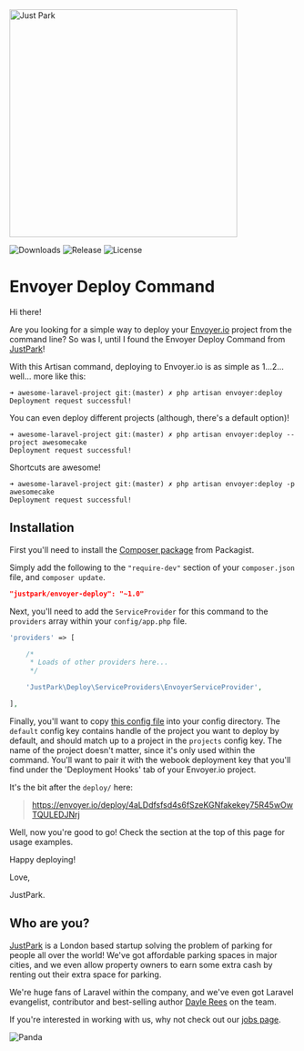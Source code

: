 <img src="https://www.justpark.com/media/img/logos/justpark.svg" width="400" alt="Just Park" />

![Downloads](https://img.shields.io/packagist/dt/justpark/envoyer-deploy.svg)
![Release](https://img.shields.io/github/release/justpark/envoyer-deploy.svg)
![License](https://img.shields.io/github/license/justpark/envoyer-deploy.svg)

# Envoyer Deploy Command

Hi there!

Are you looking for a simple way to deploy your [Envoyer.io](http://envoyer.io) project from the command line? So was I, until I found the Envoyer Deploy Command from [JustPark](http://justpark.com)!

With this Artisan command, deploying to Envoyer.io is as simple as 1...2... well... more like this:

    ➜ awesome-laravel-project git:(master) ✗ php artisan envoyer:deploy
    Deployment request successful!

You can even deploy different projects (although, there's a default option)!

    ➜ awesome-laravel-project git:(master) ✗ php artisan envoyer:deploy --project awesomecake
    Deployment request successful!

Shortcuts are awesome!

    ➜ awesome-laravel-project git:(master) ✗ php artisan envoyer:deploy -p awesomecake
    Deployment request successful!

## Installation

First you'll need to install the [Composer package](https://packagist.org/packages/justpark/envoyer-deploy) from Packagist.

Simply add the following to the `"require-dev"` section of your `composer.json` file, and `composer update`.

```json
"justpark/envoyer-deploy": "~1.0"
```

Next, you'll need to add the `ServiceProvider` for this command to the `providers` array within your `config/app.php` file.

```php
'providers' => [

    /*
     * Loads of other providers here...
     */

    'JustPark\Deploy\ServiceProviders\EnvoyerServiceProvider',

],
```

Finally, you'll want to copy [this config file](config/envoyer.php) into your config directory. The `default` config key contains handle of the project you want to deploy by default, and should match up to a project in the `projects` config key. The name of the project doesn't matter, since it's only used within the command. You'll want to pair it with the webook deployment key that you'll find under the 'Deployment Hooks' tab of your Envoyer.io project.

It's the bit after the `deploy/` here:

> https://envoyer.io/deploy/4aLDdfsfsd4s6fSzeKGNfakekey75R45wOwTQULEDJNrj

Well, now you're good to go! Check the section at the top of this page for usage examples.

Happy deploying!

Love,

JustPark.

## Who are you?

[JustPark](http://justpark.com) is a London based startup solving the problem of parking for people all over the world! We've got affordable parking spaces in major cities, and we even allow property owners to earn some extra cash by renting out their extra space for parking.

We're huge fans of Laravel within the company, and we've even got Laravel evangelist, contributor and best-selling author [Dayle Rees](https://twitter.com/daylerees) on the team.

If you're interested in working with us, why not check out our [jobs page](https://www.justpark.com/jobs/).

![Panda](http://i.imgur.com/HkoUPMk.jpg)
